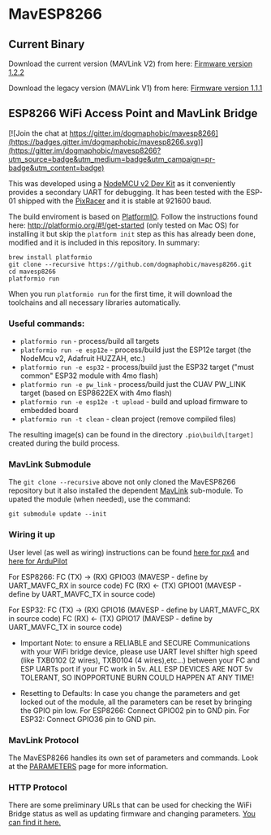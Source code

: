 # MavESP8266

## Current Binary

Download the current version (MAVLink V2) from here: [Firmware version 1.2.2](http://www.grubba.com/mavesp8266/firmware-1.2.2.bin)

Download the legacy version (MAVLink V1) from here: [Firmware version 1.1.1](http://www.grubba.com/mavesp8266/firmware-1.1.1.bin)

## ESP8266 WiFi Access Point and MavLink Bridge

[![Join the chat at https://gitter.im/dogmaphobic/mavesp8266](https://badges.gitter.im/dogmaphobic/mavesp8266.svg)](https://gitter.im/dogmaphobic/mavesp8266?utm_source=badge&utm_medium=badge&utm_campaign=pr-badge&utm_content=badge)

This was developed using a [NodeMCU v2 Dev Kit](http://www.seeedstudio.com/depot/NodeMCU-v2-Lua-based-ESP8266-development-kit-p-2415.html) as it conveniently provides a secondary UART for debugging. It has been tested with the ESP-01 shipped with the [PixRacer](https://pixhawk.org/modules/pixracer) and it is stable at 921600 baud.

The build enviroment is based on [PlatformIO](http://platformio.org). Follow the instructions found here: http://platformio.org/#!/get-started (only tested on Mac OS) for installing it but skip the ```platform init``` step as this has already been done, modified and it is included in this repository. In summary:

```
brew install platformio
git clone --recursive https://github.com/dogmaphobic/mavesp8266.git
cd mavesp8266
platformio run
```

When you run ```platformio run``` for the first time, it will download the toolchains and all necessary libraries automatically.

### Useful commands:

* ```platformio run``` - process/build all targets
* ```platformio run -e esp12e``` - process/build just the ESP12e target (the NodeMcu v2, Adafruit HUZZAH, etc.)
* ```platformio run -e esp32``` - process/build just the ESP32 target ("must common" ESP32 module with 4mo flash)
* ```platformio run -e pw_link``` - process/build just the CUAV PW_LINK target (based on ESP8622EX with 4mo flash)
* ```platformio run -e esp12e -t upload``` - build and upload firmware to embedded board
* ```platformio run -t clean``` - clean project (remove compiled files)


The resulting image(s) can be found in the directory ```.pio\build\[target]``` created during the build process.


### MavLink Submodule

The ```git clone --recursive``` above not only cloned the MavESP8266 repository but it also installed the dependent [MavLink](https://github.com/mavlink/c_library) sub-module. To upated the module (when needed), use the command:

```git submodule update --init```

### Wiring it up

User level (as well as wiring) instructions can be found [here for px4](https://docs.px4.io/en/telemetry/esp8266_wifi_module.html) and [here for ArduPilot](http://ardupilot.org/copter/docs/common-esp8266-telemetry.html)

For ESP8266:
FC (TX) -> (RX) GPIO03 (MAVESP - define by UART_MAVFC_RX in source code)
FC (RX) <- (TX) GPIO01 (MAVESP - define by UART_MAVFC_TX in source code)

For ESP32:
FC (TX) -> (RX) GPIO16 (MAVESP - define by UART_MAVFC_RX in source code)
FC (RX) <- (TX) GPIO17 (MAVESP - define by UART_MAVFC_TX in source code)

* Important Note: to ensure a RELIABLE and SECURE Communications with your WiFi bridge device, please use UART level shifter high speed (like TXB0102 (2 wires), TXB0104 (4 wires),etc...) between your FC and ESP UARTs port if your FC work in 5v. ALL ESP DEVICES ARE NOT 5v TOLERANT, SO INOPPORTUNE BURN COULD HAPPEN AT ANY TIME!

* Resetting to Defaults: In case you change the parameters and get locked out of the module, all the parameters can be reset by bringing the GPIO pin low.
    For ESP8266: Connect GPIO02 pin to GND pin.
    For ESP32: Connect GPIO36 pin to GND pin.

### MavLink Protocol

The MavESP8266 handles its own set of parameters and commands. Look at the [PARAMETERS](PARAMETERS.md) page for more information.

### HTTP Protocol

There are some preliminary URLs that can be used for checking the WiFi Bridge status as well as updating firmware and changing parameters. [You can find it here.](HTTP.md)
